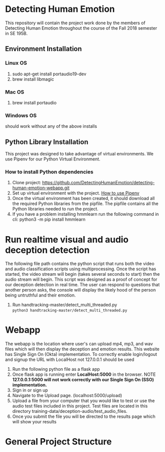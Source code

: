 # Detecting Human Emotion
This repository will contain the project work done by the members of Detecting Human Emotion throughout the course of the Fall 2018 semester in SE 195B.

## Environment Installation 
### Linux OS
1. sudo apt-get install portaudio19-dev
2. brew install libmagic

### Mac OS
1. brew install portaudio

### Windows OS
should work without any of the above installs

## Python Library Installation
This project was designed to take advantage of virtual environments. We use Pipenv for our Python Virtual Environment. 

### How to install Python dependencies 
1. Clone project: https://github.com/DetectingHumanEmotion/detecting-human-emotion-webapp.git
2. Set up virtual environment with the project. [How to use Pipenv](https://github.com/DetectingHumanEmotion/detecting-human-emotion-webapp/wiki)
3. Once the virtual environment has been created, it should download all the required Python libraries from the pipfile. The pipfile contains all the Python libraries needed to run the project.
4. If you have a problem installing hmmlearn run the following command in cli:
python3 -m pip install hmmlearn


# Run realtime visual and audio deception detection
The following file path contains the python script that runs both the video and audio classification scripts using multiprocessing. Once the script has started, the video stream will begin (takes several seconds to start) then the audio stream will begin. This script was designed as a proof of concept for our deception detection in real time. The user can respond to questions that another person asks, the console will display the likely hood of the person being untruthful and their emotion.
1. Run handtracking-master/detect_multi_threaded.py <br/>
        `python3 handtracking-master/detect_multi_threaded.py`

# Webapp
The webapp is the location where user's can upload mp4, mp3, and wav files which will then display the deception and emotion results. This website has Single Sign On (Okta) implementation. To correctly enable login/logout and signup the URL with LocalHost not 127.0.0.1 should be used

1. Run the following python file as a flask app
2. Once flask app is running enter **LocalHost:5000** in the browser. NOTE **127.0.0.1:5000 will not work correctly with our Single Sign On (SSO) implementation.**
3. Sign in or sign up 
4. Navigate to the Upload page. (localhost:5000/upload)
5. Upload a file from your computer that you would like to test or use the audio test files included in this project. Test files are located in this directory training-data/deception-audio/test_audio_files.
6. Once you submit the file you will be directed to the results page which will show your results

# General Project Structure 
